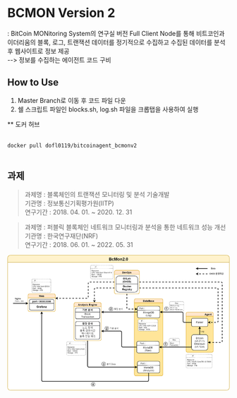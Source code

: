 # BCMON Version 2
: BitCoin MONitoring System의 연구실 버전
Full Client Node를 통해 비트코인과 이더리움의 블록, 로그, 트랜잭션 데이터를 정기적으로 수집하고 수집된 데이터를 분석 후 웹사이트로 정보 제공   
--> 정보를 수집하는 에이전트 코드 구비

## How to Use
1. Master Branch로 이동 후 코드 파일 다운
2. 쉘 스크립트 파일인 blocks.sh, log.sh 파일을 크롭탭을 사용하여 실행

** 도커 허브   
<pre>
<code>
docker pull dofl0119/bitcoinagent_bcmonv2
</code>
</pre>


## 과제
> 과제명 : 블록체인의 트랜잭션 모니터링 및 분석 기술개발   
> 기관명 : 정보통신기획평가원(IITP)   
> 연구기간 : 2018. 04. 01. ~ 2020. 12. 31   

> 과제명 : 퍼블릭 블록체인 네트워크 모니터링과 분석을 통한 네트워크 성능 개선   
> 기관명 : 한국연구재단(NRF)   
> 연구기간 : 2018. 06. 01. ~ 2022. 05. 31   


<img src="bcmon.png"></img>
